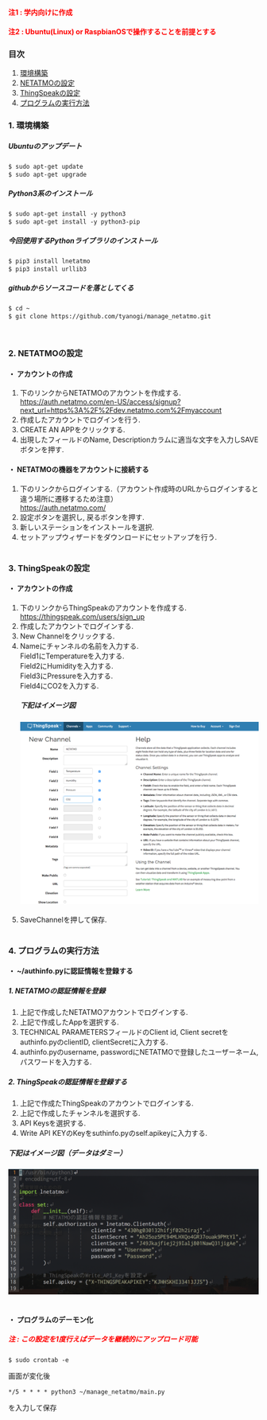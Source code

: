 #### <span style="color: red; "> 注1 : 学内向けに作成 </span>
#### <span style="color: red; "> 注2 : Ubuntu(Linux) or RaspbianOSで操作することを前提とする </span>


### 目次
1. [環境構築](#1)
2. [NETATMOの設定](#2)
3. [ThingSpeakの設定](#3)
4. [プログラムの実行方法](#4)

### <a name='1'> 1. 環境構築 </a>
##### Ubuntuのアップデート
```
$ sudo apt-get update
$ sudo apt-get upgrade
```
##### Python3系のインストール
```
$ sudo apt-get install -y python3
$ sudo apt-get install -y python3-pip
```

##### 今回使用するPythonライブラリのインストール
```
$ pip3 install lnetatmo
$ pip3 install urllib3
```
##### githubからソースコードを落としてくる
```
$ cd ~
$ git clone https://github.com/tyanogi/manage_netatmo.git
```
<br>

### <a name='2'> 2. NETATMOの設定 </a>
#### ・ アカウントの作成
1. 下のリンクからNETATMOのアカウントを作成する.  
https://auth.netatmo.com/en-US/access/signup?next_url=https%3A%2F%2Fdev.netatmo.com%2Fmyaccount
2. 作成したアカウントでログインを行う.
3. CREATE AN APPをクリックする.
4. 出現したフィールドのName, Descriptionカラムに適当な文字を入力しSAVEボタンを押す.

#### ・ NETATMOの機器をアカウントに接続する
1. 下のリンクからログインする.（アカウント作成時のURLからログインすると違う場所に遷移するため注意）  
https://auth.netatmo.com/
2. 設定ボタンを選択し, 戻るボタンを押す.
3. 新しいステーションをインストールを選択.
4. セットアップウィザードをダウンロードにセットアップを行う.
<br><br>

### <a name='3'> 3. ThingSpeakの設定 </a>
#### ・ アカウントの作成
1. 下のリンクからThingSpeakのアカウントを作成する.  
https://thingspeak.com/users/sign_up
2. 作成したアカウントでログインする.
3. New Channelをクリックする.
4. Nameにチャンネルの名前を入力する.  
   Field1にTemperatureを入力する.  
   Field2にHumidityを入力する.  
   Field3にPressureを入力する.  
   Field4にCO2を入力する.
   ##### 下記はイメージ図  
   ![pic1](./img/pic1.png)
   <br><br>
5. SaveChannelを押して保存.
<br><br>

### <a name='4'> 4. プログラムの実行方法 </a>
#### ・ ~/authinfo.pyに認証情報を登録する
##### 1. NETATMOの認証情報を登録
1. 上記で作成したNETATMOアカウントでログインする.
2. 上記で作成したAppを選択する.
3. TECHNICAL PARAMETERSフィールドのClient id, Client secretをauthinfo.pyのclientID, clientSecretに入力する.
4. authinfo.pyのusername, passwordにNETATMOで登録したユーザーネーム, パスワードを入力する.

##### 2. ThingSpeakの認証情報を登録する
1. 上記で作成たThingSpeakのアカウントでログインする.
2. 上記で作成したチャンネルを選択する.
3. API Keysを選択する.
4. Write API KEYのKeyをsuthinfo.pyのself.apikeyに入力する.

##### 下記はイメージ図（データはダミー）
![pic2](./img/pic2.png)
<br><br>

#### ・ プログラムのデーモン化
##### <span style="color: red; "> 注 : この設定を1度行えばデータを継続的にアップロード可能 </span>
```
$ sudo crontab -e

```
画面が変化後
```
*/5 * * * * python3 ~/manage_netatmo/main.py
```
を入力して保存
